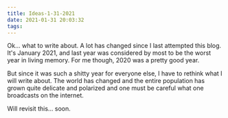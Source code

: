 ```yaml
---
title: Ideas-1-31-2021
date: 2021-01-31 20:03:32
tags:
---
```

Ok... what to write about. A lot has changed since I last attempted this blog. It's January 2021, and last year was considered by most to be the worst year in living memory. For me though, 2020 was a pretty good year.

But since it was such a shitty year for everyone else, I have to rethink what I will write about. The world has changed and the entire population has grown quite delicate and polarized and one must be careful what one broadcasts on the internet.

Will revisit this... soon.